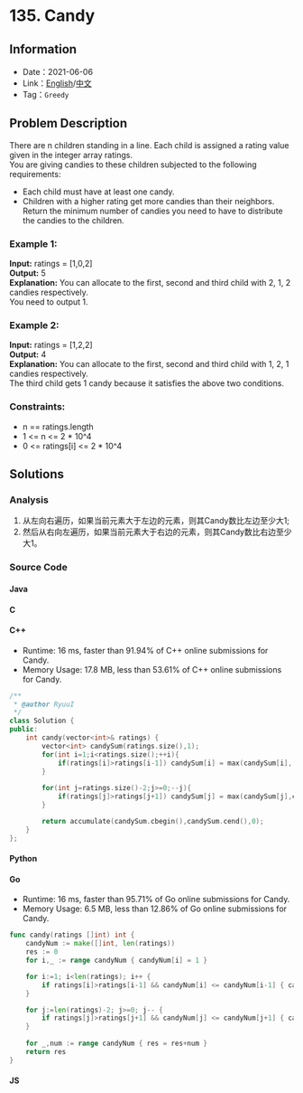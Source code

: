# 135. Candy
## Information
* Date：2021-06-06
* Link：[English](https://leetcode.com/problems/candy/)/[中文](https://leetcode-cn.com/problems/candy/)
* Tag：`Greedy`

## Problem Description
There are n children standing in a line. Each child is assigned a rating value given in the integer array ratings.   
You are giving candies to these children subjected to the following requirements:
* Each child must have at least one candy.
* Children with a higher rating get more candies than their neighbors.
Return the minimum number of candies you need to have to distribute the candies to the children.
### Example 1: 
**Input:**
ratings = [1,0,2]   
**Output:**
5   
**Explanation:**
You can allocate to the first, second and third child with 2, 1, 2 candies respectively.    
You need to output 1.
### Example 2: 
**Input:**
ratings = [1,2,2]   
**Output:**
4   
**Explanation:**
You can allocate to the first, second and third child with 1, 2, 1 candies respectively.   
The third child gets 1 candy because it satisfies the above two conditions.
### Constraints:
* n == ratings.length
* 1 <= n <= 2 * 10^4
* 0 <= ratings[i] <= 2 * 10^4
## Solutions
### Analysis
1. 从左向右遍历，如果当前元素大于左边的元素，则其Candy数比左边至少大1;   
2. 然后从右向左遍历，如果当前元素大于右边的元素，则其Candy数比右边至少大1。
### Source Code
#### Java
#### C
#### C++
* Runtime: 16 ms, faster than 91.94% of C++ online submissions for Candy.
* Memory Usage: 17.8 MB, less than 53.61% of C++ online submissions for Candy.
```cpp
/**
 * @author RyuuI
 */
class Solution {
public:
    int candy(vector<int>& ratings) {
        vector<int> candySum(ratings.size(),1);
        for(int i=1;i<ratings.size();++i){
            if(ratings[i]>ratings[i-1]) candySum[i] = max(candySum[i], candySum[i-1]+1);
        }
        
        for(int j=ratings.size()-2;j>=0;--j){
            if(ratings[j]>ratings[j+1]) candySum[j] = max(candySum[j],candySum[j+1]+1);
        }

        return accumulate(candySum.cbegin(),candySum.cend(),0);
    }
};
```
#### Python
#### Go
* Runtime: 16 ms, faster than 95.71% of Go online submissions for Candy.
* Memory Usage: 6.5 MB, less than 12.86% of Go online submissions for Candy.
```go
func candy(ratings []int) int {
    candyNum := make([]int, len(ratings))
    res := 0
    for i,_ := range candyNum { candyNum[i] = 1 }

    for i:=1; i<len(ratings); i++ {
        if ratings[i]>ratings[i-1] && candyNum[i] <= candyNum[i-1] { candyNum[i] = candyNum[i-1]+1 }
    }

    for j:=len(ratings)-2; j>=0; j-- {
        if ratings[j]>ratings[j+1] && candyNum[j] <= candyNum[j+1] { candyNum[j] = candyNum[j+1]+1 }
    }
    
    for _,num := range candyNum { res = res+num }
    return res
}
```
#### JS
